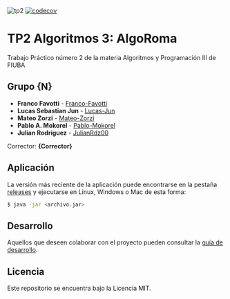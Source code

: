 ![tp2](https://github.com/fiuba/algo3_proyecto_base_tp2/actions/workflows/build.yml/badge.svg) [![codecov](https://codecov.io/gh/fiuba/algo3_proyecto_base_tp2/branch/master/graph/badge.svg)](https://codecov.io/gh/fiuba/algo3_proyecto_base_tp2)

# TP2 Algoritmos 3: AlgoRoma 

Trabajo Práctico número 2 de la materia Algoritmos y Programación III de FIUBA

## Grupo {N}

* **Franco Favotti** - [Franco-Favotti](https://github.com/Franco-Favotti)
* **Lucas Sebastian Jun** - [Lucas-Jun](https://github.com/Lucas-Jun)
* **Mateo Zorzi** - [Mateo-Zorzi](https://github.com/mateozorzi)
* **Pablo A. Mokorel** - [Pablo-Mokorel](https://github.com/pablomoko)
* **Julian Rodriguez** - [JulianRdz00](https://github.com/JulianRdz00)

Corrector: **{Corrector}**

## Aplicación

La versión más reciente de la aplicación puede encontrarse en la pestaña [releases](https://github.com/fiuba/algo3_proyecto_base_tp2/releases/latest) y ejecutarse en Linux, Windows o Mac de esta forma:

```bash
$ java -jar <archivo.jar>
```

## Desarrollo

Aquellos que deseen colaborar con el proyecto pueden consultar la [guía de desarrollo](./docs/Desarrollo.md).

## Licencia

Este repositorio se encuentra bajo la Licencia MIT.
